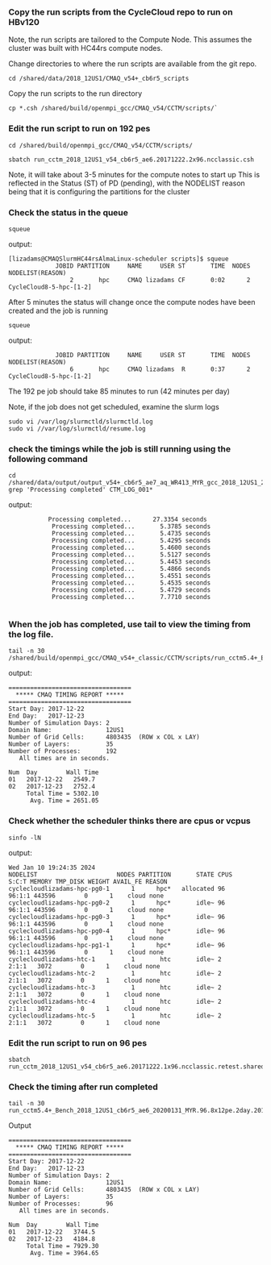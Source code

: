 ### Copy the run scripts from the CycleCloud repo to run on HBv120
Note, the run scripts are tailored to the Compute Node. This assumes the cluster was built with HC44rs compute nodes.

Change directories to where the run scripts are available from the git repo.

```
cd /shared/data/2018_12US1/CMAQ_v54+_cb6r5_scripts
```

Copy the run scripts to the run directory

```
cp *.csh /shared/build/openmpi_gcc/CMAQ_v54/CCTM/scripts/`
```


### Edit the run script to run on 192 pes

```
cd /shared/build/openmpi_gcc/CMAQ_v54/CCTM/scripts/
```

```
sbatch run_cctm_2018_12US1_v54_cb6r5_ae6.20171222.2x96.ncclassic.csh
```

Note, it will take about 3-5 minutes for the compute notes to start up This is reflected in the Status (ST) of PD (pending), with the NODELIST reason being that it is configuring the partitions for the cluster

### Check the status in the queue

```
squeue 
```

output:

```
[lizadams@CMAQSlurmHC44rsAlmaLinux-scheduler scripts]$ squeue
             JOBID PARTITION     NAME     USER ST       TIME  NODES NODELIST(REASON)
                 2       hpc     CMAQ lizadams CF       0:02      2 CycleCloud8-5-hpc-[1-2]

```
After 5 minutes the status will change once the compute nodes have been created and the job is running

`squeue `

output:

```
             JOBID PARTITION     NAME     USER ST       TIME  NODES NODELIST(REASON)
                 6       hpc     CMAQ lizadams  R       0:37      2 CycleCloud8-5-hpc-[1-2]
```

The 192 pe job should take 85 minutes to run (42 minutes per day)

Note, if the job does not get scheduled, examine the slurm logs

```
sudo vi /var/log/slurmctld/slurmctld.log
sudo vi //var/log/slurmctld/resume.log
```


### check the timings while the job is still running using the following command

```
cd /shared/data/output/output_v54+_cb6r5_ae7_aq_WR413_MYR_gcc_2018_12US1_2x96_classic_shared
grep 'Processing completed' CTM_LOG_001*
```

output:

```
           Processing completed...      27.3354 seconds
            Processing completed...       5.3785 seconds
            Processing completed...       5.4735 seconds
            Processing completed...       5.4295 seconds
            Processing completed...       5.4600 seconds
            Processing completed...       5.5127 seconds
            Processing completed...       5.4453 seconds
            Processing completed...       5.4866 seconds
            Processing completed...       5.4551 seconds
            Processing completed...       5.4535 seconds
            Processing completed...       5.4729 seconds
            Processing completed...       7.7710 seconds


```

### When the job has completed, use tail to view the timing from the log file.

```
tail -n 30 /shared/build/openmpi_gcc/CMAQ_v54+_classic/CCTM/scripts/run_cctm5.4+_Bench_2018_12US1_cb6r5_ae6_20200131_MYR.192.16x12pe.2day.20171222start.2x96.shared.log
```

output:

```
==================================
  ***** CMAQ TIMING REPORT *****
==================================
Start Day: 2017-12-22
End Day:   2017-12-23
Number of Simulation Days: 2
Domain Name:               12US1
Number of Grid Cells:      4803435  (ROW x COL x LAY)
Number of Layers:          35
Number of Processes:       192
   All times are in seconds.

Num  Day        Wall Time
01   2017-12-22   2549.7
02   2017-12-23   2752.4
     Total Time = 5302.10
      Avg. Time = 2651.05
```


### Check whether the scheduler thinks there are cpus or vcpus

```
sinfo -lN
```

output:

```
Wed Jan 10 19:24:35 2024
NODELIST                      NODES PARTITION       STATE CPUS    S:C:T MEMORY TMP_DISK WEIGHT AVAIL_FE REASON              
cyclecloudlizadams-hpc-pg0-1      1      hpc*   allocated 96     96:1:1 443596        0      1    cloud none                
cyclecloudlizadams-hpc-pg0-2      1      hpc*       idle~ 96     96:1:1 443596        0      1    cloud none                
cyclecloudlizadams-hpc-pg0-3      1      hpc*       idle~ 96     96:1:1 443596        0      1    cloud none                
cyclecloudlizadams-hpc-pg0-4      1      hpc*       idle~ 96     96:1:1 443596        0      1    cloud none                
cyclecloudlizadams-hpc-pg1-1      1      hpc*       idle~ 96     96:1:1 443596        0      1    cloud none                
cyclecloudlizadams-htc-1          1       htc       idle~ 2       2:1:1   3072        0      1    cloud none                
cyclecloudlizadams-htc-2          1       htc       idle~ 2       2:1:1   3072        0      1    cloud none                
cyclecloudlizadams-htc-3          1       htc       idle~ 2       2:1:1   3072        0      1    cloud none                
cyclecloudlizadams-htc-4          1       htc       idle~ 2       2:1:1   3072        0      1    cloud none                
cyclecloudlizadams-htc-5          1       htc       idle~ 2       2:1:1   3072        0      1    cloud none    
```

### Edit the run script to run on 96 pes

```
sbatch run_cctm_2018_12US1_v54_cb6r5_ae6.20171222.1x96.ncclassic.retest.shared.csh
```

### Check the timing after run completed

```
tail -n 30 run_cctm5.4+_Bench_2018_12US1_cb6r5_ae6_20200131_MYR.96.8x12pe.2day.20171222start.1x96.shared.log
```

Output

```
==================================
  ***** CMAQ TIMING REPORT *****
==================================
Start Day: 2017-12-22
End Day:   2017-12-23
Number of Simulation Days: 2
Domain Name:               12US1
Number of Grid Cells:      4803435  (ROW x COL x LAY)
Number of Layers:          35
Number of Processes:       96
   All times are in seconds.

Num  Day        Wall Time
01   2017-12-22   3744.5
02   2017-12-23   4184.8
     Total Time = 7929.30
      Avg. Time = 3964.65
```
